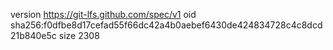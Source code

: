 version https://git-lfs.github.com/spec/v1
oid sha256:f0dfbe8d17cefad55f66dc42a4b0aebef6430de424834728c4c8dcd21b840e5c
size 2308
